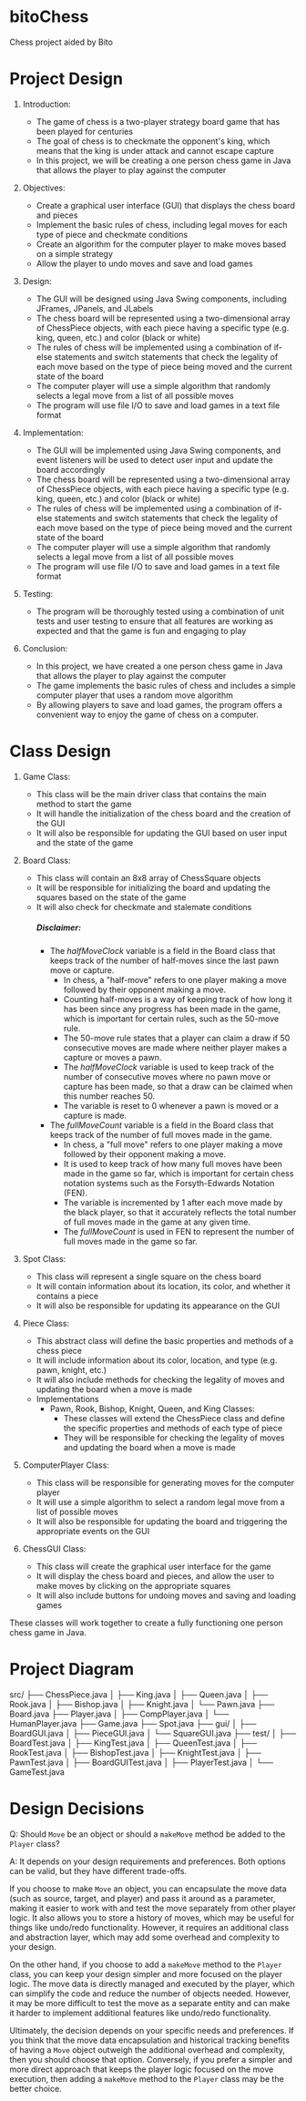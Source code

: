 # bitoChess
Chess project aided by Bito

# Project Design

1. Introduction:
   - The game of chess is a two-player strategy board game that has been played for centuries
   - The goal of chess is to checkmate the opponent's king, which means that the king is under attack and cannot escape capture
   - In this project, we will be creating a one person chess game in Java that allows the player to play against the computer

2. Objectives:
   - Create a graphical user interface (GUI) that displays the chess board and pieces
   - Implement the basic rules of chess, including legal moves for each type of piece and checkmate conditions
   - Create an algorithm for the computer player to make moves based on a simple strategy
   - Allow the player to undo moves and save and load games

3. Design:
   - The GUI will be designed using Java Swing components, including JFrames, JPanels, and JLabels
   - The chess board will be represented using a two-dimensional array of ChessPiece objects, with each piece having a specific type (e.g. king, queen, etc.) and color (black or white)
   - The rules of chess will be implemented using a combination of if-else statements and switch statements that check the legality of each move based on the type of piece being moved and the current state of the board
   - The computer player will use a simple algorithm that randomly selects a legal move from a list of all possible moves
   - The program will use file I/O to save and load games in a text file format

4. Implementation:
   - The GUI will be implemented using Java Swing components, and event listeners will be used to detect user input and update the board accordingly
   - The chess board will be represented using a two-dimensional array of ChessPiece objects, with each piece having a specific type (e.g. king, queen, etc.) and color (black or white)
   - The rules of chess will be implemented using a combination of if-else statements and switch statements that check the legality of each move based on the type of piece being moved and the current state of the board
   - The computer player will use a simple algorithm that randomly selects a legal move from a list of all possible moves
   - The program will use file I/O to save and load games in a text file format

5. Testing:
   - The program will be thoroughly tested using a combination of unit tests and user testing to ensure that all features are working as expected and that the game is fun and engaging to play

6. Conclusion:
   - In this project, we have created a one person chess game in Java that allows the player to play against the computer
   - The game implements the basic rules of chess and includes a simple computer player that uses a random move algorithm
   - By allowing players to save and load games, the program offers a convenient way to enjoy the game of chess on a computer.

# Class Design

1. Game Class:
   - This class will be the main driver class that contains the main method to start the game
   - It will handle the initialization of the chess board and the creation of the GUI
   - It will also be responsible for updating the GUI based on user input and the state of the game

2. Board Class:
   - This class will contain an 8x8 array of ChessSquare objects
   - It will be responsible for initializing the board and updating the squares based on the state of the game
   - It will also check for checkmate and stalemate conditions
       ##### Disclaimer:
     - The  *halfMoveClock*  variable is a field in the  Board  class that keeps track of the number of half-moves since the last pawn move or capture. 
       - In chess, a "half-move" refers to one player making a move followed by their opponent making a move. 
       - Counting half-moves is a way of keeping track of how long it has been since any progress has been made in the game, which is important for certain rules, such as the 50-move rule. 
       - The 50-move rule states that a player can claim a draw if 50 consecutive moves are made where neither player makes a capture or moves a pawn. 
       - The  *halfMoveClock*  variable is used to keep track of the number of consecutive moves where no pawn move or capture has been made, so that a draw can be claimed when this number reaches 50. 
       - The variable is reset to 0 whenever a pawn is moved or a capture is made.
     - The  *fullMoveCount*  variable is a field in the  Board  class that keeps track of the number of full moves made in the game. 
       - In chess, a "full move" refers to one player making a move followed by their opponent making a move. 
       - It is used to keep track of how many full moves have been made in the game so far, which is important for certain chess notation systems such as the Forsyth-Edwards Notation (FEN). 
       - The variable is incremented by 1 after each move made by the black player, so that it accurately reflects the total number of full moves made in the game at any given time. 
       - The  *fullMoveCount*  is used in FEN to represent the number of full moves made in the game so far.

3. Spot Class:
   - This class will represent a single square on the chess board
   - It will contain information about its location, its color, and whether it contains a piece
   - It will also be responsible for updating its appearance on the GUI

4. Piece Class:
   - This abstract class will define the basic properties and methods of a chess piece
   - It will include information about its color, location, and type (e.g. pawn, knight, etc.)
   - It will also include methods for checking the legality of moves and updating the board when a move is made
   - Implementations 
     - Pawn, Rook, Bishop, Knight, Queen, and King Classes:
       * These classes will extend the ChessPiece class and define the specific properties and methods of each type of piece
       * They will be responsible for checking the legality of moves and updating the board when a move is made

6. ComputerPlayer Class:
   - This class will be responsible for generating moves for the computer player
   - It will use a simple algorithm to select a random legal move from a list of possible moves
   - It will also be responsible for updating the board and triggering the appropriate events on the GUI

7. ChessGUI Class:
   - This class will create the graphical user interface for the game
   - It will display the chess board and pieces, and allow the user to make moves by clicking on the appropriate squares
   - It will also include buttons for undoing moves and saving and loading games

These classes will work together to create a fully functioning one person chess game in Java.

# Project Diagram

src/
├── ChessPiece.java
│   ├── King.java
│   ├── Queen.java
│   ├── Rook.java
│   ├── Bishop.java
│   ├── Knight.java
│   └── Pawn.java
├── Board.java
├── Player.java
│   ├── CompPlayer.java
│   └── HumanPlayer.java
├── Game.java
├── Spot.java
├── gui/
│   ├── BoardGUI.java
│   ├── PieceGUI.java
│   └── SquareGUI.java
├── test/
│   ├── BoardTest.java
│   ├── KingTest.java
│   ├── QueenTest.java
│   ├── RookTest.java
│   ├── BishopTest.java
│   ├── KnightTest.java
│   ├── PawnTest.java
│   ├── BoardGUITest.java
│   ├── PlayerTest.java
│   └── GameTest.java

# Design Decisions

Q: Should `Move` be an object or should a `makeMove` method be added to the `Player` class?

A: It depends on your design requirements and preferences. Both options can be valid, but they have different trade-offs.

If you choose to make  `Move`  an object, you can encapsulate the move data (such as source, target, and player) and pass it around as a parameter, 
making it easier to work with and test the move separately from other player logic. It also allows you to store a history of moves, 
which may be useful for things like undo/redo functionality. However, it requires an additional class and abstraction layer, which may add some overhead and complexity to your design.

On the other hand, if you choose to add a  `makeMove`  method to the  `Player`  class, you can keep your design simpler and more focused on the player logic. 
The move data is directly managed and executed by the player, which can simplify the code and reduce the number of objects needed. 
However, it may be more difficult to test the move as a separate entity and can make it harder to implement additional features like undo/redo functionality.

Ultimately, the decision depends on your specific needs and preferences. 
If you think that the move data encapsulation and historical tracking benefits of having a  `Move`  object outweigh the additional overhead and complexity, 
then you should choose that option. Conversely, if you prefer a simpler and more direct approach that keeps the player logic focused on the move execution, 
then adding a  `makeMove`  method to the  `Player`  class may be the better choice.